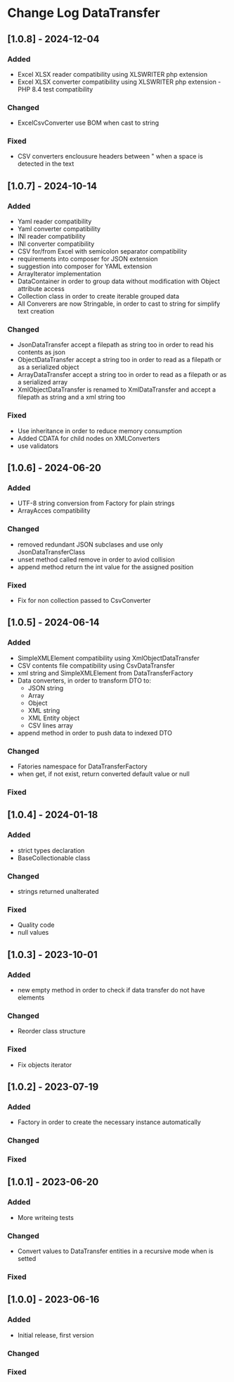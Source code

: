 # Change Log DataTransfer


## [1.0.8] - 2024-12-04

### Added
- Excel XLSX reader compatibility using XLSWRITER php extension
- Excel XLSX converter compatibility using XLSWRITER php extension
 -PHP 8.4 test compatibility

### Changed
- ExcelCsvConverter use BOM when cast to string

### Fixed
- CSV converters enclousure headers between " when a space is detected in the text


## [1.0.7] - 2024-10-14

### Added

- Yaml reader compatibility
- Yaml converter compatibility
- INI reader compatibility
- INI converter compatibility
- CSV for/from Excel with semicolon separator compatibility
- requirements into composer for JSON extension
- suggestion into composer for YAML extension
- ArrayIterator implementation
- DataContainer in order to group data without modification with Object attribute access
- Collection class in order to create iterable grouped data
- All Converers are now Stringable, in order to cast to string for simplify text creation

### Changed

- JsonDataTransfer accept a filepath as string too in order to read his contents as json
- ObjectDataTransfer accept a string too in order to read as a filepath or as a serialized object
- ArrayDataTransfer accept a string too in order to read as a filepath or as a serialized array
- XmlObjectDataTransfer is renamed to XmlDataTransfer and accept a filepath as string and a xml string too

### Fixed

- Use inheritance in order to reduce memory consumption
- Added CDATA for child nodes on XMLConverters
- use validators

## [1.0.6] - 2024-06-20

### Added

- UTF-8 string conversion from Factory for plain strings
- ArrayAcces compatibility

### Changed

- removed redundant JSON subclases and use only JsonDataTransferClass
- unset method called remove in order to aviod collision
- append method return the int value for the assigned position

### Fixed

- Fix for non collection passed to CsvConverter


## [1.0.5] - 2024-06-14

### Added

- SimpleXMLElement compatibility using XmlObjectDataTransfer
- CSV contents file compatibility using CsvDataTransfer
- xml string and SimpleXMLElement from DataTransferFactory
- Data converters, in order to transform DTO to:
    - JSON string
    - Array
    - Object
    - XML string
    - XML Entity object
    - CSV lines array
- append method in order to push data to indexed DTO

### Changed

- Fatories namespace for DataTransferFactory
- when get, if not exist, return converted default value or null

### Fixed


## [1.0.4] - 2024-01-18

### Added

- strict types declaration
- BaseCollectionable class

### Changed

- strings returned unalterated

### Fixed

- Quality code
- null values


## [1.0.3] - 2023-10-01

### Added

- new empty method in order to check if data transfer do not have elements

### Changed

- Reorder class structure

### Fixed

- Fix objects iterator



## [1.0.2] - 2023-07-19

### Added

- Factory in order to create the necessary instance automatically

### Changed

### Fixed


## [1.0.1] - 2023-06-20

### Added

- More writeing tests

### Changed

- Convert values to DataTransfer entities in a recursive mode when is setted

### Fixed



## [1.0.0] - 2023-06-16

### Added

- Initial release, first version

### Changed

### Fixed
